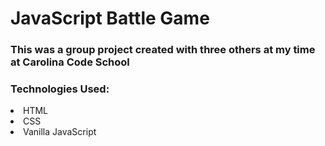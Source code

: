<h1>JavaScript Battle Game</h1>
<h3>This was a group project created with three others at my time at Carolina Code School</h3>
<h3>Technologies Used:</h3>
<li>HTML</li>
<li>CSS</li>
<li>Vanilla JavaScript</li>

